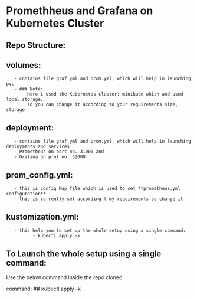 # Promethheus and Grafana on Kubernetes Cluster

## Repo Structure:

 ## volumes:
       - contains file graf.yml and prom.yml, which will help in launching pvc
       - ### Note:
            Here i used the Kubernetes cluster: minikube which and used local storage,
            so you can change it according to your requirements size, storage

 ## deployment: 
       - contains file graf.yml and prom.yml, which will help in launching deployments and services 
       - Prometheus on port no. 31000 and   
       - Grafana on prot no. 32000

 ## prom_config.yml:
       - this is config Map file which is used to set **prometheus.yml configuration**
       - this is currently set according t my requirements so change it

 ## kustomization.yml:
       - this help you to set up the whole setup using a single command:
              - kubectl apply -k .

## To Launch the whole setup using a single command:

Use the below command inside the repo cloned

  command:  ## kubectl apply -k .